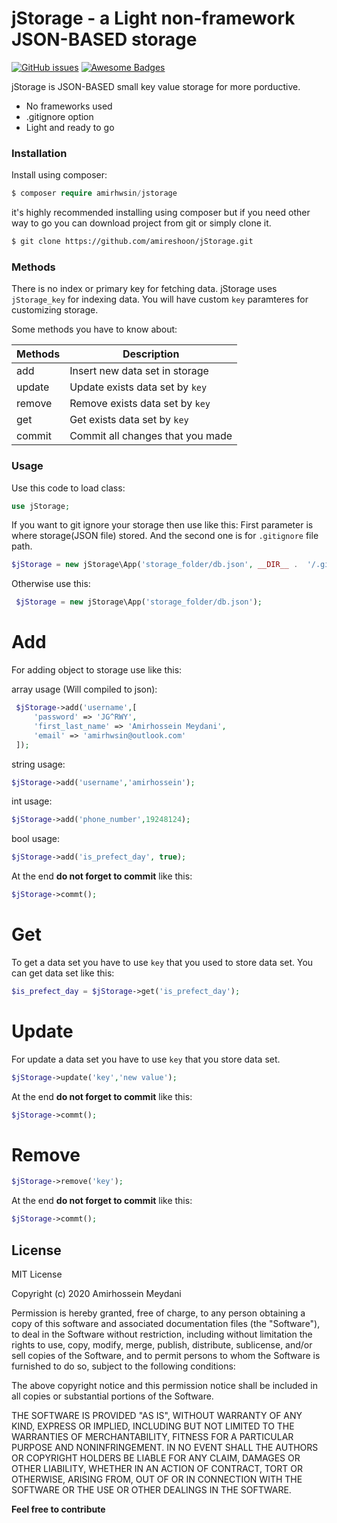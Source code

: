# jStorage - a Light non-framework JSON-BASED storage
[![GitHub issues](https://img.shields.io/github/issues/Naereen/StrapDown.js.svg)](https://github.com/amireshoon/jStorage/issues/)
[![Awesome Badges](https://img.shields.io/badge/badges-awesome-green.svg)](https://github.com/amireshoon/jStorage)

jStorage is JSON-BASED small key value storage for more porductive.

  - No frameworks used
  - .gitignore option
  - Light and ready to go

### Installation

Install using composer:

```php
$ composer require amirhwsin/jstorage
```
it's highly recommended installing using composer but if you need other way to go you can download project from git or simply clone it.
```sh
$ git clone https://github.com/amireshoon/jStorage.git
```

### Methods

There is no index or primary key for fetching data.
jStorage uses `jStorage_key` for indexing data.
You will have custom `key` paramteres for customizing storage.

Some methods you have to know about:

| Methods | Description |
| ------ | ------ |
| add | Insert new data set in storage |
| update | Update exists data set by `key`|
| remove | Remove exists data set by `key` |
| get | Get exists data set by `key` |
| commit | Commit all changes that you made |


### Usage

Use this code to load class:
```php
use jStorage;
```
If you want to git ignore your storage then use like this:
First parameter is where storage(JSON file) stored.
And the second one is for `.gitignore` file path.
```php
$jStorage = new jStorage\App('storage_folder/db.json', __DIR__ .  '/.gitignore');
```
Otherwise use this:
```php
 $jStorage = new jStorage\App('storage_folder/db.json');
```

# Add
For adding object to storage use like this:

array usage (Will compiled to json):
```php
 $jStorage->add('username',[
     'password' => 'JG^RWY',
     'first_last_name' => 'Amirhossein Meydani',
     'email' => 'amirhwsin@outlook.com'
 ]);
```
string usage:
```php
$jStorage->add('username','amirhossein');
```
int usage:
```php
$jStorage->add('phone_number',19248124);
```
bool usage:
```php
$jStorage->add('is_prefect_day', true);
```

At the end **do not forget to commit** like this:
```php
$jStorage->commt();
```

# Get
To get a data set you have to use `key` that you used to store data set.
You can get data set like this:
```php
$is_prefect_day = $jStorage->get('is_prefect_day');
```
# Update
For update a data set you have to use `key` that you store data set.
```php
$jStorage->update('key','new value');
```
At the end **do not forget to commit** like this:
```php
$jStorage->commt();
```
# Remove
```php
$jStorage->remove('key');
```
At the end **do not forget to commit** like this:
```php
$jStorage->commt();
```
License
----
MIT License

Copyright (c) 2020 Amirhossein Meydani

Permission is hereby granted, free of charge, to any person obtaining a copy
of this software and associated documentation files (the "Software"), to deal
in the Software without restriction, including without limitation the rights
to use, copy, modify, merge, publish, distribute, sublicense, and/or sell
copies of the Software, and to permit persons to whom the Software is
furnished to do so, subject to the following conditions:

The above copyright notice and this permission notice shall be included in all
copies or substantial portions of the Software.

THE SOFTWARE IS PROVIDED "AS IS", WITHOUT WARRANTY OF ANY KIND, EXPRESS OR
IMPLIED, INCLUDING BUT NOT LIMITED TO THE WARRANTIES OF MERCHANTABILITY,
FITNESS FOR A PARTICULAR PURPOSE AND NONINFRINGEMENT. IN NO EVENT SHALL THE
AUTHORS OR COPYRIGHT HOLDERS BE LIABLE FOR ANY CLAIM, DAMAGES OR OTHER
LIABILITY, WHETHER IN AN ACTION OF CONTRACT, TORT OR OTHERWISE, ARISING FROM,
OUT OF OR IN CONNECTION WITH THE SOFTWARE OR THE USE OR OTHER DEALINGS IN THE
SOFTWARE.



**Feel free to contribute**

[//]: # (These are reference links used in the body of this note and get stripped out when the markdown processor does its job. There is no need to format nicely because it shouldn't be seen. Thanks SO - http://stackoverflow.com/questions/4823468/store-comments-in-markdown-syntax)
